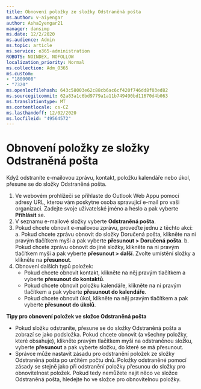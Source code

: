 ```yaml
---
title: Obnovení položky ze složky Odstraněná pošta
ms.author: v-aiyengar
author: AshaIyengar21
manager: dansimp
ms.date: 12/2/2020
ms.audience: Admin
ms.topic: article
ms.service: o365-administration
ROBOTS: NOINDEX, NOFOLLOW
localization_priority: Normal
ms.collection: Adm_O365
ms.custom:
- "1800008"
- "7320"
ms.openlocfilehash: 643c58003e62c88cb6ac6cf420f746dd8f03ed82
ms.sourcegitcommit: 62a83a1c6bd9779a1a11b749490bd11670d4b063
ms.translationtype: MT
ms.contentlocale: cs-CZ
ms.lasthandoff: 12/02/2020
ms.locfileid: "49564572"
---
```

# <a name="recover-an-item-from-your-deleted-items-folder"></a>Obnovení položky ze složky Odstraněná pošta

Když odstraníte e-mailovou zprávu, kontakt, položku kalendáře nebo úkol, přesune se do složky Odstraněná pošta.

1. Ve webovém prohlížeči se přihlaste do Outlook Web Appu pomocí adresy URL, kterou vám poskytne osoba spravující e-mail pro vaši organizaci. Zadejte svoje uživatelské jméno a heslo a pak vyberte **Přihlásit** se.
1. V seznamu e-mailové složky vyberte **Odstraněná pošta**.
1. Pokud chcete obnovit e-mailovou zprávu, proveďte jednu z těchto akcí: a. Pokud chcete zprávu obnovit do složky Doručená pošta, klikněte na ni pravým tlačítkem myši a pak vyberte **přesunout > Doručená pošta**.
    b. Pokud chcete zprávu obnovit do jiné složky, klikněte na ni pravým tlačítkem myši a pak vyberte **přesunout > další**. Zvolte umístění složky a klikněte na **přesunout**.
4. Obnovení dalších typů položek:
    - Pokud chcete obnovit kontakt, klikněte na něj pravým tlačítkem a vyberte **přesunout do kontaktů**.
    - Pokud chcete obnovit položku kalendáře, klikněte na ni pravým tlačítkem a pak vyberte **přesunout do kalendáře**.
    - Pokud chcete obnovit úkol, klikněte na něj pravým tlačítkem a pak vyberte **přesunout do úkolů**.

**Tipy pro obnovení položek ve složce Odstraněná pošta**

- Pokud složku odstraníte, přesune se do složky Odstraněná pošta a zobrazí se jako podsložka. Pokud chcete obnovit (a všechny položky, které obsahuje), klikněte pravým tlačítkem myši na odstraněnou složku, vyberte **přesunout** a pak vyberte složku, do které se má přesunout.
- Správce může nastavit zásadu pro odstranění položek ze složky Odstraněná pošta po určitém počtu dnů. Položky odstraněné pomocí zásady se stejně jako při odstranění položky přesunou do složky pro obnovitelnost položek. Pokud tedy nemůžete najít něco ve složce Odstraněná pošta, hledejte ho ve složce pro obnovitelnou položky.
